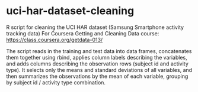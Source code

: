 # uci-har-dataset-cleaning
R script for cleaning the UCI HAR dataset (Samsung Smartphone activity tracking data)
For Coursera Getting and Cleaning Data course: https://class.coursera.org/getdata-013/

The script reads in the training and test data into data frames, concatenates them together using rbind, applies column labels describing the variables, and adds columns describing the observation rows (subject id and activity type). It selects only the means and standard deviations of all variables, and then summarizes the observations by the mean of each variable, grouping by subject id / activity type combination.